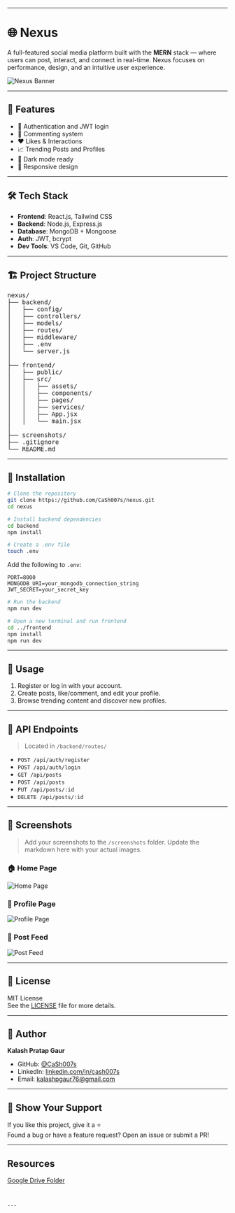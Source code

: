 
---

# 🌐 Nexus

A full-featured social media platform built with the **MERN** stack — where users can post, interact, and connect in real-time. Nexus focuses on performance, design, and an intuitive user experience.

![Nexus Banner](./screenshots/homepage.png)

---

## 🚀 Features

- 🔐 Authentication and JWT login  
- 💬 Commenting system  
- ❤️ Likes & Interactions  
- 📈 Trending Posts and Profiles  
- 🌙 Dark mode ready  
- 📱 Responsive design  

---

## 🛠️ Tech Stack

- **Frontend**: React.js, Tailwind CSS  
- **Backend**: Node.js, Express.js  
- **Database**: MongoDB + Mongoose  
- **Auth**: JWT, bcrypt  
- **Dev Tools**: VS Code, Git, GitHub  

---

## 🏗️ Project Structure

<pre>
nexus/
├── backend/
│   ├── config/
│   ├── controllers/
│   ├── models/
│   ├── routes/
│   ├── middleware/
│   ├── .env
│   └── server.js
│
├── frontend/
│   ├── public/
│   ├── src/
│   │   ├── assets/
│   │   ├── components/
│   │   ├── pages/
│   │   ├── services/
│   │   ├── App.jsx
│   │   └── main.jsx
│
├── screenshots/
├── .gitignore
└── README.md
</pre>

---

## 🧪 Installation

```bash
# Clone the repository
git clone https://github.com/CaSh007s/nexus.git
cd nexus

# Install backend dependencies
cd backend
npm install

# Create a .env file
touch .env
```

Add the following to `.env`:

```env
PORT=8000
MONGODB_URI=your_mongodb_connection_string
JWT_SECRET=your_secret_key
```

```bash
# Run the backend
npm run dev

# Open a new terminal and run frontend
cd ../frontend
npm install
npm run dev
```

---

## 🧪 Usage

1. Register or log in with your account.  
2. Create posts, like/comment, and edit your profile.  
3. Browse trending content and discover new profiles.  

---

## 🔌 API Endpoints

> Located in `/backend/routes/`

- `POST /api/auth/register`  
- `POST /api/auth/login`  
- `GET /api/posts`  
- `POST /api/posts`  
- `PUT /api/posts/:id`  
- `DELETE /api/posts/:id`  

---

## 📸 Screenshots

> Add your screenshots to the `/screenshots` folder. Update the markdown here with your actual images.

### 🏠 Home Page  
![Home Page](./screenshots/homepage.png)

### 👤 Profile Page  
![Profile Page](./screenshots/profile.png)

### 🧾 Post Feed  
![Post Feed](./screenshots/post-feed.png)

---

## 📄 License

MIT License  
See the [LICENSE](./LICENSE) file for more details.

---

## 👤 Author

**Kalash Pratap Gaur**

- GitHub: [@CaSh007s](https://github.com/CaSh007s)  
- LinkedIn: [linkedin.com/in/cash007s](https://www.linkedin.com/in/cash007s/)  
- Email: [kalashpgaur76@gmail.com](mailto:kalashpgaur76@gmail.com)  

---

## 🌟 Show Your Support

If you like this project, give it a ⭐️  
Found a bug or have a feature request? Open an issue or submit a PR!

---

## Resources

[Google Drive Folder](https://drive.google.com/drive/u/1/folders/1AiufinVociDdbZAk9NPdlZG1DzfAnMIA)
```


---
